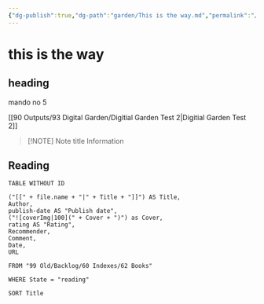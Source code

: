 ```yaml
---
{"dg-publish":true,"dg-path":"garden/This is the way.md","permalink":"/garden/this-is-the-way/"}
---
```



# this is the way

## heading

mando no 5

[[90 Outputs/93 Digital Garden/Digitial Garden Test 2\|Digitial Garden Test 2]]

> [!NOTE] Note title
> Information

## Reading

``` dataview
TABLE WITHOUT ID

("[[" + file.name + "|" + Title + "]]") AS Title,
Author,
publish-date AS "Publish date",
("![coverImg|100](" + Cover + ")") as Cover,
rating AS "Rating",
Recommender,
Comment,
Date,
URL

FROM "99 Old/Backlog/60 Indexes/62 Books"

WHERE State = "reading"

SORT Title
```
